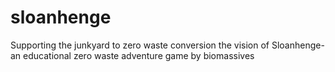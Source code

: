# sloanhenge
 Supporting the junkyard to zero waste conversion the vision of Sloanhenge-  an educational zero waste adventure game by biomassives
